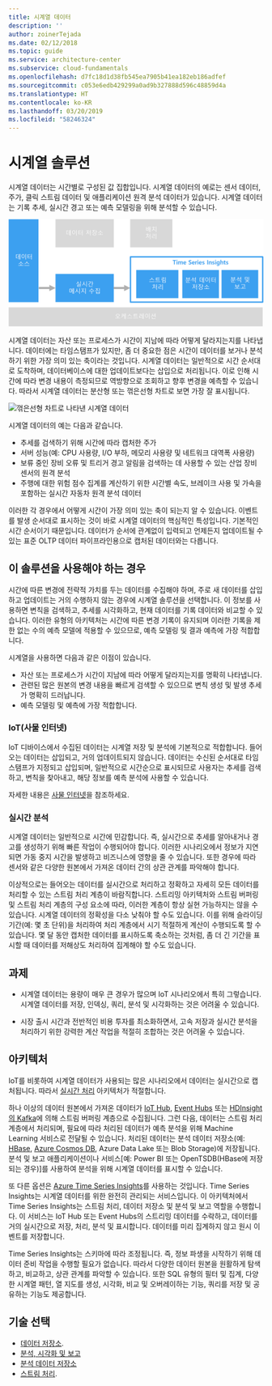 ```yaml
---
title: 시계열 데이터
description: ''
author: zoinerTejada
ms.date: 02/12/2018
ms.topic: guide
ms.service: architecture-center
ms.subservice: cloud-fundamentals
ms.openlocfilehash: d7fc18d1d38fb545ea7905b41ea182eb186adfef
ms.sourcegitcommit: c053e6edb429299a0ad9b327888d596c48859d4a
ms.translationtype: HT
ms.contentlocale: ko-KR
ms.lasthandoff: 03/20/2019
ms.locfileid: "58246324"
---
```

# <a name="time-series-solutions"></a>시계열 솔루션

시계열 데이터는 시간별로 구성된 값 집합입니다. 시계열 데이터의 예로는 센서 데이터, 주가, 클릭 스트림 데이터 및 애플리케이션 원격 분석 데이터가 있습니다. 시계열 데이터는 기록 추세, 실시간 경고 또는 예측 모델링을 위해 분석할 수 있습니다.

![Time Series Insights](./images/time-series-insights.png)

시계열 데이터는 자산 또는 프로세스가 시간이 지남에 따라 어떻게 달라지는지를 나타냅니다. 데이터에는 타임스탬프가 있지만, 좀 더 중요한 점은 시간이 데이터를 보거나 분석하기 위한 가장 의미 있는 축이라는 것입니다. 시계열 데이터는 일반적으로 시간 순서대로 도착하며, 데이터베이스에 대한 업데이트보다는 삽입으로 처리됩니다. 이로 인해 시간에 따라 변경 내용이 측정되므로 역방향으로 조회하고 향후 변경을 예측할 수 있습니다. 따라서 시계열 데이터는 분산형 또는 꺾은선형 차트로 보면 가장 잘 표시됩니다.

![꺾은선형 차트로 나타낸 시계열 데이터](./images/time-series-chart.png)

시계열 데이터의 예는 다음과 같습니다.

- 추세를 검색하기 위해 시간에 따라 캡처한 주가
- 서버 성능(예: CPU 사용량, I/O 부하, 메모리 사용량 및 네트워크 대역폭 사용량)
- 보류 중인 장비 오류 및 트리거 경고 알림을 검색하는 데 사용할 수 있는 산업 장비 센서의 원격 분석
- 주행에 대한 위험 점수 집계를 계산하기 위한 시간별 속도, 브레이크 사용 및 가속을 포함하는 실시간 자동차 원격 분석 데이터

이러한 각 경우에서 어떻게 시간이 가장 의미 있는 축이 되는지 알 수 있습니다. 이벤트를 발생 순서대로 표시하는 것이 바로 시계열 데이터의 핵심적인 특성입니다. 기본적인 시간 순서이기 때문입니다. 데이터가 순서에 관계없이 입력되고 언제든지 업데이트될 수 있는 표준 OLTP 데이터 파이프라인용으로 캡처된 데이터와는 다릅니다.

## <a name="when-to-use-this-solution"></a>이 솔루션을 사용해야 하는 경우

시간에 따른 변경에 전략적 가치를 두는 데이터를 수집해야 하며, 주로 새 데이터를 삽입하고 업데이트는 거의 수행하지 않는 경우에 시계열 솔루션을 선택합니다. 이 정보를 사용하면 변칙을 검색하고, 추세를 시각화하고, 현재 데이터를 기록 데이터와 비교할 수 있습니다. 이러한 유형의 아키텍처는 시간에 따른 변경 기록이 유지되며 이러한 기록을 제한 없는 수의 예측 모델에 적용할 수 있으므로, 예측 모델링 및 결과 예측에 가장 적합합니다.

시계열을 사용하면 다음과 같은 이점이 있습니다.

- 자산 또는 프로세스가 시간이 지남에 따라 어떻게 달라지는지를 명확히 나타냅니다.
- 관련된 많은 원본의 변경 내용을 빠르게 검색할 수 있으므로 변칙 생성 및 발생 추세가 명확히 드러납니다.
- 예측 모델링 및 예측에 가장 적합합니다.

### <a name="internet-of-things-iot"></a>IoT(사물 인터넷)

IoT 디바이스에서 수집된 데이터는 시계열 저장 및 분석에 기본적으로 적합합니다. 들어오는 데이터는 삽입되고, 거의 업데이트되지 않습니다. 데이터는 수신된 순서대로 타임스탬프가 지정되고 삽입되며, 일반적으로 시간순으로 표시되므로 사용자는 추세를 검색하고, 변칙을 찾아내고, 해당 정보를 예측 분석에 사용할 수 있습니다.

자세한 내용은 [사물 인터넷](../big-data/index.md#internet-of-things-iot)을 참조하세요.

### <a name="real-time-analytics"></a>실시간 분석

시계열 데이터는 일반적으로 시간에 민감합니다. 즉, 실시간으로 추세를 알아내거나 경고를 생성하기 위해 빠른 작업이 수행되어야 합니다. 이러한 시나리오에서 정보가 지연되면 가동 중지 시간을 발생하고 비즈니스에 영향을 줄 수 있습니다. 또한 경우에 따라 센서와 같은 다양한 원본에서 가져온 데이터 간의 상관 관계를 파악해야 합니다.

이상적으로는 들어오는 데이터를 실시간으로 처리하고 정확하고 자세히 모든 데이터를 처리할 수 있는 스트림 처리 계층이 바람직합니다. 스트리밍 아키텍처와 스트림 버퍼링 및 스트림 처리 계층의 구성 요소에 따라, 이러한 계층이 항상 실현 가능하지는 않을 수 있습니다. 시계열 데이터의 정확성을 다소 낮춰야 할 수도 있습니다. 이를 위해 슬라이딩 기간(예: 몇 초 단위)을 처리하여 처리 계층에서 시기 적절하게 계산이 수행되도록 할 수 있습니다. 몇 달 동안 캡처한 데이터를 표시하도록 축소하는 것처럼, 좀 더 긴 기간을 표시할 때 데이터를 저해상도 처리하여 집계해야 할 수도 있습니다.

## <a name="challenges"></a>과제

- 시계열 데이터는 용량이 매우 큰 경우가 많으며 IoT 시나리오에서 특히 그렇습니다. 시계열 데이터를 저장, 인덱싱, 쿼리, 분석 및 시각화하는 것은 어려울 수 있습니다.

- 시장 출시 시간과 전반적인 비용 투자를 최소화하면서, 고속 저장과 실시간 분석을 처리하기 위한 강력한 계산 작업을 적절히 조합하는 것은 어려울 수 있습니다.

## <a name="architecture"></a>아키텍처

IoT를 비롯하여 시계열 데이터가 사용되는 많은 시나리오에서 데이터는 실시간으로 캡처됩니다. 따라서 [실시간 처리](../big-data/real-time-processing.md) 아키텍처가 적절합니다.

하나 이상의 데이터 원본에서 가져온 데이터가 [IoT Hub](/azure/iot-hub/), [Event Hubs](/azure/event-hubs/) 또는 [HDInsight의 Kafka](/azure/hdinsight/kafka/apache-kafka-introduction)에 의해 스트림 버퍼링 계층으로 수집됩니다. 그런 다음, 데이터는 스트림 처리 계층에서 처리되며, 필요에 따라 처리된 데이터가 예측 분석을 위해 Machine Learning 서비스로 전달될 수 있습니다. 처리된 데이터는 분석 데이터 저장소(예: [HBase](/azure/hdinsight/hbase/apache-hbase-overview), [Azure Cosmos DB](/azure/cosmos-db/), Azure Data Lake 또는 Blob Storage)에 저장됩니다. 분석 및 보고 애플리케이션이나 서비스[예: Power BI 또는 OpenTSDB(HBase에 저장되는 경우)]를 사용하여 분석을 위해 시계열 데이터를 표시할 수 있습니다.

또 다른 옵션은 [Azure Time Series Insights](/azure/time-series-insights/)를 사용하는 것입니다. Time Series Insights는 시계열 데이터를 위한 완전히 관리되는 서비스입니다. 이 아키텍처에서 Time Series Insights는 스트림 처리, 데이터 저장소 및 분석 및 보고 역할을 수행합니다. 이 서비스는 IoT Hub 또는 Event Hubs의 스트리밍 데이터를 수락하고, 데이터를 거의 실시간으로 저장, 처리, 분석 및 표시합니다. 데이터를 미리 집계하지 않고 원시 이벤트를 저장합니다.

Time Series Insights는 스키마에 따라 조정됩니다. 즉, 정보 파생을 시작하기 위해 데이터 준비 작업을 수행할 필요가 없습니다. 따라서 다양한 데이터 원본을 원활하게 탐색하고, 비교하고, 상관 관계를 파악할 수 있습니다. 또한 SQL 유형의 필터 및 집계, 다양한 시계열 패턴, 열 지도를 생성, 시각화, 비교 및 오버레이하는 기능, 쿼리를 저장 및 공유하는 기능도 제공합니다.

## <a name="technology-choices"></a>기술 선택

- [데이터 저장소](../technology-choices/data-storage.md).
- [분석, 시각화 및 보고](../technology-choices/analysis-visualizations-reporting.md)
- [분석 데이터 저장소](../technology-choices/analytical-data-stores.md)
- [스트림 처리](../technology-choices/stream-processing.md).